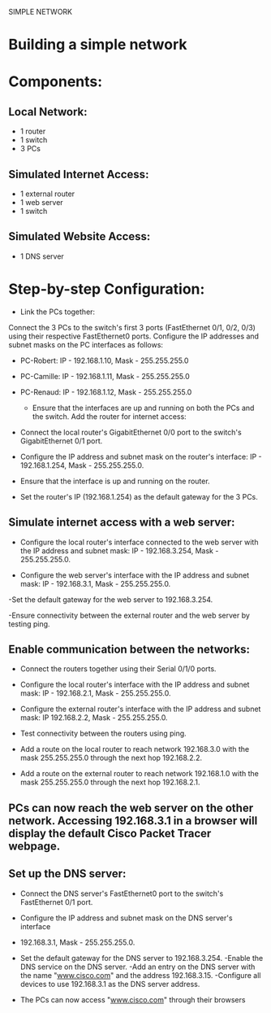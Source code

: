 SIMPLE NETWORK 


# Building a simple network


# Components:

## Local Network:

- 1 router
- 1 switch
- 3 PCs

## Simulated Internet Access:

- 1 external router
- 1 web server
- 1 switch

## Simulated Website Access:

- 1 DNS server



# Step-by-step Configuration:

- Link the PCs together:

Connect the 3 PCs to the switch's first 3 ports (FastEthernet 0/1, 0/2, 0/3)
using their respective FastEthernet0 ports.
Configure the IP addresses and subnet masks on the PC interfaces as follows:


- PC-Robert: IP - 192.168.1.10, Mask - 255.255.255.0

- PC-Camille: IP - 192.168.1.11, Mask - 255.255.255.0

- PC-Renaud: IP - 192.168.1.12, Mask - 255.255.255.0

  - Ensure that the interfaces are up and running on both the PCs and the switch.
  Add the router for internet access:

- Connect the local router's GigabitEthernet 0/0 port to the switch's GigabitEthernet 0/1 port.

- Configure the IP address and subnet mask on the router's interface: IP - 192.168.1.254, Mask - 255.255.255.0.

- Ensure that the interface is up and running on the router.

- Set the router's IP (192.168.1.254) as the default gateway for the 3 PCs.


## Simulate internet access with a web server:

- Configure the local router's interface connected to the web server with the IP address and subnet mask: IP - 192.168.3.254, Mask - 255.255.255.0.

- Configure the web server's interface with the IP address and subnet mask: IP - 192.168.3.1, Mask - 255.255.255.0.

-Set the default gateway for the web server to 192.168.3.254.

-Ensure connectivity between the external router and the web server by testing ping.


## Enable communication between the networks:

- Connect the routers together using their Serial 0/1/0 ports.

- Configure the local router's interface with the IP address and subnet mask: IP - 192.168.2.1, Mask - 255.255.255.0.

- Configure the external router's interface with the IP address and subnet mask: IP 192.168.2.2, Mask - 255.255.255.0.

- Test connectivity between the routers using ping.

- Add a route on the local router to reach network 192.168.3.0 with the mask 255.255.255.0 through the next hop 192.168.2.2.

- Add a route on the external router to reach network 192.168.1.0 with the mask 255.255.255.0 through the next hop 192.168.2.1.

## PCs can now reach the web server on the other network. Accessing 192.168.3.1 in a browser will display the default Cisco Packet Tracer webpage.

## Set up the DNS server:

- Connect the DNS server's FastEthernet0 port to the switch's FastEthernet 0/1 port.

- Configure the IP address and subnet mask on the DNS server's interface

- 192.168.3.1, Mask - 255.255.255.0.


- Set the default gateway for the DNS server to 192.168.3.254.
-Enable the DNS service on the DNS server.
-Add an entry on the DNS server with the name "www.cisco.com" and the address 192.168.3.15.
-Configure all devices to use 192.168.3.1 as the DNS server address.
- The PCs can now access "www.cisco.com" through their browsers